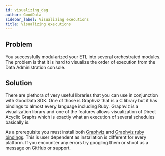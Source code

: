 ```yaml
---
id: visualizing_dag
author: GoodData
sidebar_label: Visualizing executions
title: Visualizing executions
---
```


Problem
-------

You successfully modularized your ETL into several orchestrated modules.
The problem is that it is hard to visualize the order of execution from
the Data Administration console.

Solution
--------

There are plethora of very useful libraries that you can use in
conjunction with GoodData SDK. One of those is Graphviz that is a C
library but it has bindings to almost every language including Ruby.
Graphviz is a visualization library and one of the features allows
visualization of Direct Acyclic Graphs which is exactly what an
execution of several schedules basically is.

As a prerequisite you must install both
[Graphviz](http://www.graphviz.org/) and [Graphviz ruby
bindings](https://github.com/glejeune/Ruby-Graphviz). This is user
dependent as installation is different for every platform. If you
encounter any errors try googling them or shoot us a message on GitHub
or support.


